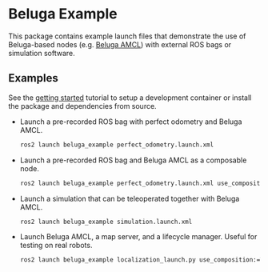 # Beluga Example

This package contains example launch files that demonstrate the use of Beluga-based nodes (e.g. [Beluga AMCL](../beluga_amcl)) with external ROS bags or simulation software.

## Examples

See the [getting started](../GETTING_STARTED.md) tutorial to setup a development container or install the package and dependencies from source.

- Launch a pre-recorded ROS bag with perfect odometry and Beluga AMCL.
  ```bash
  ros2 launch beluga_example perfect_odometry.launch.xml
  ```

- Launch a pre-recorded ROS bag and Beluga AMCL as a composable node.
  ```bash
  ros2 launch beluga_example perfect_odometry.launch.xml use_composition:=True
  ```

- Launch a simulation that can be teleoperated together with Beluga AMCL.
  ```bash
  ros2 launch beluga_example simulation.launch.xml
  ```

- Launch Beluga AMCL, a map server, and a lifecycle manager. Useful for testing on real robots.
  ```bash
  ros2 launch beluga_example localization_launch.py use_composition:=True
  ```
